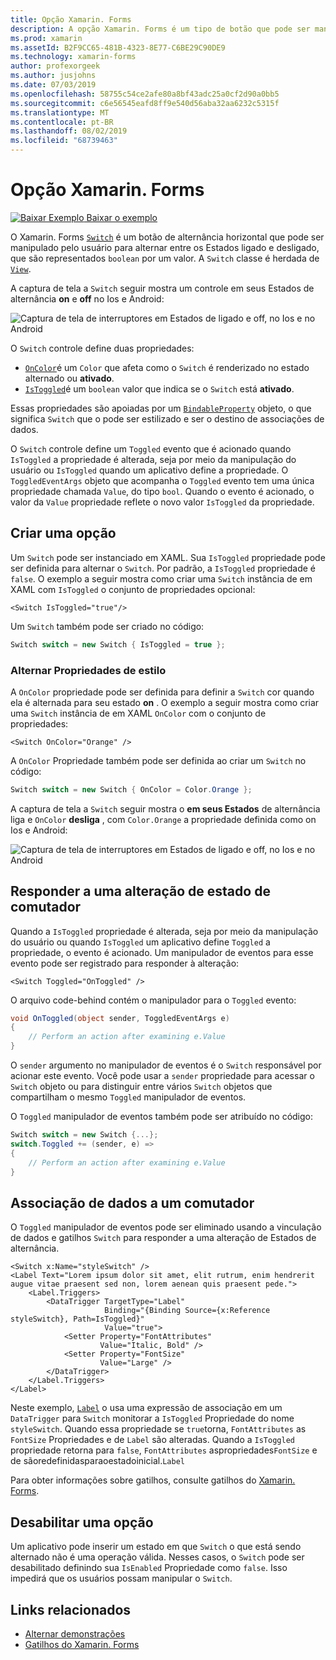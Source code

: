 ```yaml
---
title: Opção Xamarin. Forms
description: A opção Xamarin. Forms é um tipo de botão que pode ser manipulado pelo usuário para alternar entre os Estados ligado e desligado. Este artigo explica como usar a classe switch para exibir um elemento de interface do usuário de alternância.
ms.prod: xamarin
ms.assetId: B2F9CC65-481B-4323-8E77-C6BE29C90DE9
ms.technology: xamarin-forms
author: profexorgeek
ms.author: jusjohns
ms.date: 07/03/2019
ms.openlocfilehash: 58755c54ce2afe80a8bf43adc25a0cf2d90a0bb5
ms.sourcegitcommit: c6e56545eafd8ff9e540d56aba32aa6232c5315f
ms.translationtype: MT
ms.contentlocale: pt-BR
ms.lasthandoff: 08/02/2019
ms.locfileid: "68739463"
---
```

# <a name="xamarinforms-switch"></a>Opção Xamarin. Forms

[![Baixar Exemplo](~/media/shared/download.png) Baixar o exemplo](https://docs.microsoft.com/samples/xamarin/xamarin-forms-samples/userinterface-switchdemos/)

O Xamarin. Forms [`Switch`](xref:Xamarin.Forms.Switch) é um botão de alternância horizontal que pode ser manipulado pelo usuário para alternar entre os Estados ligado e desligado, que são representados `boolean` por um valor. A `Switch` classe é herdada de [`View`](xref:Xamarin.Forms.View).

A captura de tela a `Switch` seguir mostra um controle em seus Estados de alternância **on** e **off** no Ios e Android:

![Captura de tela de interruptores em Estados de ligado e off, no Ios e no Android](switch-images/switch-states-default.png "Comutadores no Ios e no Android")

O `Switch` controle define duas propriedades:

* [`OnColor`](xref:Xamarin.Forms.Switch.OnColor)é um `Color` que afeta como o `Switch` é renderizado no estado alternado ou **ativado**.
* [`IsToggled`](xref:Xamarin.Forms.Switch.IsToggled)é um `boolean` valor que indica se o `Switch` está **ativado**.

Essas propriedades são apoiadas por um [`BindableProperty`](xref:Xamarin.Forms.BindableProperty) objeto, o que significa `Switch` que o pode ser estilizado e ser o destino de associações de dados.

O `Switch` controle define um `Toggled` evento que é acionado quando `IsToggled` a propriedade é alterada, seja por meio da manipulação do usuário ou `IsToggled` quando um aplicativo define a propriedade. O `ToggledEventArgs` objeto que acompanha o `Toggled` evento tem uma única propriedade chamada `Value`, do tipo `bool`. Quando o evento é acionado, o valor da `Value` propriedade reflete o novo valor `IsToggled` da propriedade.

## <a name="create-a-switch"></a>Criar uma opção

Um `Switch` pode ser instanciado em XAML. Sua `IsToggled` propriedade pode ser definida para alternar o `Switch`. Por padrão, a `IsToggled` propriedade é `false`. O exemplo a seguir mostra como criar uma `Switch` instância de em XAML com `IsToggled` o conjunto de propriedades opcional:

```xaml
<Switch IsToggled="true"/>
```

Um `Switch` também pode ser criado no código:

```csharp
Switch switch = new Switch { IsToggled = true };
```

### <a name="switch-style-properties"></a>Alternar Propriedades de estilo

A `OnColor` propriedade pode ser definida para definir a `Switch` cor quando ela é alternada para seu estado **on** . O exemplo a seguir mostra como criar uma `Switch` instância de em XAML `OnColor` com o conjunto de propriedades:

```xaml
<Switch OnColor="Orange" />
```

A `OnColor` Propriedade também pode ser definida ao criar um `Switch` no código:

```csharp
Switch switch = new Switch { OnColor = Color.Orange };
```

A captura de tela a `Switch` seguir mostra o **em seus Estados** de alternância liga e `OnColor` **desliga** , com `Color.Orange` a propriedade definida como on Ios e Android:

![Captura de tela de interruptores em Estados de ligado e off, no Ios e no Android](switch-images/switch-states-oncolor.png "Comutadores no Ios e no Android")

## <a name="respond-to-a-switch-state-change"></a>Responder a uma alteração de estado de comutador

Quando a `IsToggled` propriedade é alterada, seja por meio da manipulação do usuário ou quando `IsToggled` um aplicativo define `Toggled` a propriedade, o evento é acionado. Um manipulador de eventos para esse evento pode ser registrado para responder à alteração:

```xaml
<Switch Toggled="OnToggled" />
```

O arquivo code-behind contém o manipulador para o `Toggled` evento:

```csharp
void OnToggled(object sender, ToggledEventArgs e)
{
    // Perform an action after examining e.Value
}
```

O `sender` argumento no manipulador de eventos é o `Switch` responsável por acionar este evento. Você pode usar a `sender` propriedade para acessar o `Switch` objeto ou para distinguir entre vários `Switch` objetos que compartilham o mesmo `Toggled` manipulador de eventos.

O `Toggled` manipulador de eventos também pode ser atribuído no código:

```csharp
Switch switch = new Switch {...};
switch.Toggled += (sender, e) =>
{
    // Perform an action after examining e.Value
}
```

## <a name="data-bind-a-switch"></a>Associação de dados a um comutador

O `Toggled` manipulador de eventos pode ser eliminado usando a vinculação de dados e gatilhos `Switch` para responder a uma alteração de Estados de alternância.

```xaml
<Switch x:Name="styleSwitch" />
<Label Text="Lorem ipsum dolor sit amet, elit rutrum, enim hendrerit augue vitae praesent sed non, lorem aenean quis praesent pede.">
    <Label.Triggers>
        <DataTrigger TargetType="Label"
                     Binding="{Binding Source={x:Reference styleSwitch}, Path=IsToggled}"
                     Value="true">
            <Setter Property="FontAttributes"
                    Value="Italic, Bold" />
            <Setter Property="FontSize"
                    Value="Large" />
        </DataTrigger>
    </Label.Triggers>
</Label>
```

Neste exemplo, [`Label`](xref:Xamarin.Forms.Label) o usa uma expressão de associação em um `DataTrigger` para `Switch` monitorar a `IsToggled` Propriedade do nome `styleSwitch`. Quando essa propriedade se `true`torna, `FontAttributes` as `FontSize` Propriedades e de `Label` são alteradas. Quando a `IsToggled` propriedade retorna para `false`, `FontAttributes` aspropriedades`FontSize` e de sãoredefinidasparaoestadoinicial.`Label`

Para obter informações sobre gatilhos, consulte gatilhos do [Xamarin. Forms](~/xamarin-forms/app-fundamentals/triggers.md).

## <a name="disable-a-switch"></a>Desabilitar uma opção

Um aplicativo pode inserir um estado em que `Switch` o que está sendo alternado não é uma operação válida. Nesses casos, o `Switch` pode ser desabilitado definindo sua `IsEnabled` Propriedade como `false`. Isso impedirá que os usuários possam manipular o `Switch`.

## <a name="related-links"></a>Links relacionados

* [Alternar demonstrações](https://docs.microsoft.com/samples/xamarin/xamarin-forms-samples/userinterface-switchdemos/)
* [Gatilhos do Xamarin. Forms](~/xamarin-forms/app-fundamentals/triggers.md)
